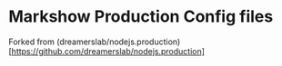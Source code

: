 # Markshow Production Config files

Forked from (dreamerslab/nodejs.production)[https://github.com/dreamerslab/nodejs.production]